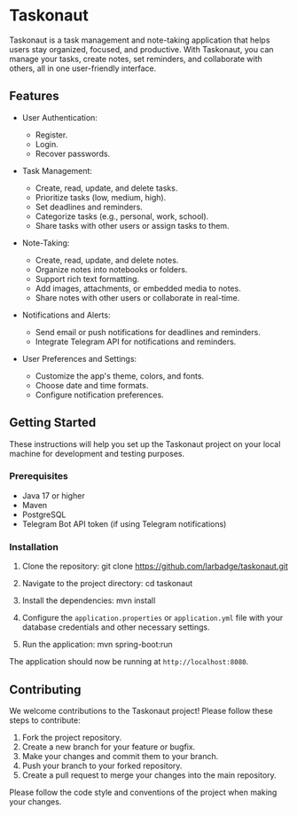 # Taskonaut

Taskonaut is a task management and note-taking application that helps users stay organized, focused, and productive. With Taskonaut, you can manage your tasks, create notes, set reminders, and collaborate with others, all in one user-friendly interface.

## Features

- User Authentication: 
  - Register. 
  - Login.
  - Recover passwords.

- Task Management:
    - Create, read, update, and delete tasks.
    - Prioritize tasks (low, medium, high).
    - Set deadlines and reminders.
    - Categorize tasks (e.g., personal, work, school).
    - Share tasks with other users or assign tasks to them.
- Note-Taking:
    - Create, read, update, and delete notes.
    - Organize notes into notebooks or folders.
    - Support rich text formatting.
    - Add images, attachments, or embedded media to notes.
    - Share notes with other users or collaborate in real-time.
- Notifications and Alerts:
    - Send email or push notifications for deadlines and reminders.
    - Integrate Telegram API for notifications and reminders.
- User Preferences and Settings:
    - Customize the app's theme, colors, and fonts.
    - Choose date and time formats.
    - Configure notification preferences.

## Getting Started

These instructions will help you set up the Taskonaut project on your local machine for development and testing purposes.

### Prerequisites

- Java 17 or higher
- Maven
- PostgreSQL
- Telegram Bot API token (if using Telegram notifications)

### Installation

1. Clone the repository:
   git clone https://github.com/larbadge/taskonaut.git

2. Navigate to the project directory:
   cd taskonaut

3. Install the dependencies:
   mvn install

4. Configure the `application.properties` or `application.yml` file with your database credentials and other necessary settings.

5. Run the application:
   mvn spring-boot:run

The application should now be running at `http://localhost:8080`.

## Contributing

We welcome contributions to the Taskonaut project! Please follow these steps to contribute:

1. Fork the project repository.
2. Create a new branch for your feature or bugfix.
3. Make your changes and commit them to your branch.
4. Push your branch to your forked repository.
5. Create a pull request to merge your changes into the main repository.

Please follow the code style and conventions of the project when making your changes.
